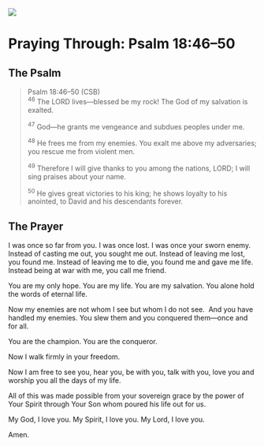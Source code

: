 <img class="intro-right" src="/images/art-paris-psalter.jpg">

# Praying Through: Psalm 18:46–50

## The Psalm

>Psalm 18:46–50 (CSB)  
><sup>46</sup> The LORD lives—blessed be my rock! The God of my salvation is exalted. 
>
><sup>47</sup> God—he grants me vengeance and subdues peoples under me. 
>
><sup>48</sup> He frees me from my enemies. You exalt me above my adversaries; you rescue me from violent men. 
>
><sup>49</sup> Therefore I will give thanks to you among the nations, LORD; I will sing praises about your name. 
>
><sup>50</sup> He gives great victories to his king; he shows loyalty to his anointed, to David and his descendants forever.

## The Prayer



I was once so far from you. I was once lost. I was once your sworn enemy. Instead of casting me out, you sought me out. Instead of leaving me lost, you found me.
Instead of leaving me to die, you found me and gave me life. Instead being at war with me, you call me friend.

You are my only hope. You are my life. You are my salvation. You alone hold the words of eternal life.

Now my enemies are not whom I see but whom I do not see.  And you have handled my enemies. You slew them and you conquered them—once and for all.

You are the champion. You are the conqueror.

Now I walk firmly in your freedom.

Now I am free to see you, hear you, be with you, talk with you, love you and worship you all the days of my life.

All of this was made possible from your sovereign grace by the power of Your Spirit through Your Son whom poured his life out for us.

My God, I love you. My Spirit, I love you. My Lord, I love you.

Amen.

